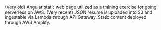 (Very old) Angular static web page utilized as a training exercise for going serverless on AWS.
(Very recent) JSON resume is uploaded into S3 and ingestable via Lambda through API Gateway.
Static content deployed through AWS Amplify. 